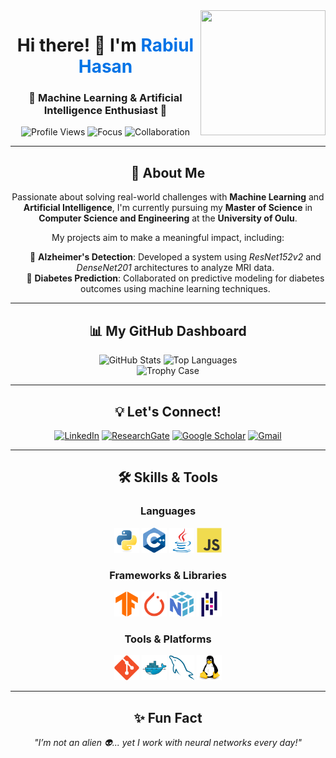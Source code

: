 <html>
<body>
  <img align="right" width="200px" height="200px" src="https://user-images.githubusercontent.com/73035328/116823654-3ff0a600-abb8-11eb-9c5e-f08c49f56823.png">

  <h1 align="center">Hi there! 👋 I'm <span style="color: #0073e6;">Rabiul Hasan</span></h1>
  <h3 align="center">🌟 Machine Learning & Artificial Intelligence Enthusiast 🌟</h3>

  <p align="center">
    <img src="https://komarev.com/ghpvc/?username=rabiulhasan0001&label=Profile%20views&color=brightgreen&style=flat" alt="Profile Views" />
    <img src="https://img.shields.io/badge/Focus-Machine%20Learning%20%7C%20AI-blue?style=flat" alt="Focus" />
    <img src="https://img.shields.io/badge/Open%20To-Collaboration%20%7C%20Ideas-green?style=flat" alt="Collaboration" />
  </p>

  <hr>

  <h2 align="center">🚀 About Me</h2>
  <p align="center">Passionate about solving real-world challenges with <strong>Machine Learning</strong> and <strong>Artificial Intelligence</strong>, I'm currently pursuing my <strong>Master of Science</strong> in <strong>Computer Science and Engineering</strong> at the <strong>University of Oulu</strong>.</p>
  <p align="center">My projects aim to make a meaningful impact, including:</p>
  <ul align="center" style="list-style: none;">
    <li>🧠 <strong>Alzheimer's Detection</strong>: Developed a system using <em>ResNet152v2</em> and <em>DenseNet201</em> architectures to analyze MRI data.</li>
    <li>🔬 <strong>Diabetes Prediction</strong>: Collaborated on predictive modeling for diabetes outcomes using machine learning techniques.</li>
  </ul>

  <hr>

  <h2 align="center">📊 My GitHub Dashboard</h2>
  <div align="center">
    <img src="https://github-readme-stats.vercel.app/api?username=rabiulhasan0001&show_icons=true&theme=radical" alt="GitHub Stats" width="400" />
    <img src="https://github-readme-stats.vercel.app/api/top-langs/?username=rabiulhasan0001&layout=compact&theme=radical" alt="Top Languages" width="400" />
    <br>
    <img src="https://github-profile-trophy.vercel.app/?username=rabiulhasan0001&theme=onedark&row=1&column=4" alt="Trophy Case" />
  </div>

  <hr>

  <h2 align="center">💡 Let's Connect!</h2>
  <p align="center">
    <a href="https://www.linkedin.com/in/md-rabiul-hasan-55452416a/"><img src="https://cdn.jsdelivr.net/npm/simple-icons@v3/icons/linkedin.svg" alt="LinkedIn" width="40px" /></a>
    <a href="https://www.researchgate.net/profile/Md-Hasan-589"><img src="https://cdn.jsdelivr.net/npm/simple-icons@v3/icons/researchgate.svg" alt="ResearchGate" width="40px" /></a>
    <a href="https://scholar.google.com/citations?hl=en&user=Vc8rK4AAAAAJ"><img src="https://cdn.jsdelivr.net/npm/simple-icons@v3/icons/googlescholar.svg" alt="Google Scholar" width="40px" /></a>
    <a href="mailto:mdrabiulhasan7890@gmail.com"><img src="https://cdn.jsdelivr.net/npm/simple-icons@v3/icons/gmail.svg" alt="Gmail" width="40px" /></a>
  </p>

  <hr>

  <h2 align="center">🛠️ Skills & Tools</h2>
  <div align="center">
    <h3>Languages</h3>
    <code><img height="40" src="https://raw.githubusercontent.com/devicons/devicon/master/icons/python/python-original.svg" /></code>
    <code><img height="40" src="https://raw.githubusercontent.com/devicons/devicon/master/icons/cplusplus/cplusplus-original.svg" /></code>
    <code><img height="40" src="https://raw.githubusercontent.com/devicons/devicon/master/icons/java/java-original.svg" /></code>
    <code><img height="40" src="https://raw.githubusercontent.com/devicons/devicon/master/icons/javascript/javascript-original.svg" /></code>
    <br>
    <h3>Frameworks & Libraries</h3>
    <code><img height="40" src="https://raw.githubusercontent.com/devicons/devicon/master/icons/tensorflow/tensorflow-original.svg" /></code>
    <code><img height="40" src="https://raw.githubusercontent.com/devicons/devicon/master/icons/pytorch/pytorch-original.svg" /></code>
    <code><img height="40" src="https://raw.githubusercontent.com/devicons/devicon/master/icons/numpy/numpy-original.svg" /></code>
    <code><img height="40" src="https://raw.githubusercontent.com/devicons/devicon/master/icons/pandas/pandas-original.svg" /></code>
    <br>
    <h3>Tools & Platforms</h3>
    <code><img height="40" src="https://raw.githubusercontent.com/devicons/devicon/master/icons/git/git-original.svg" /></code>
    <code><img height="40" src="https://raw.githubusercontent.com/devicons/devicon/master/icons/docker/docker-original.svg" /></code>
    <code><img height="40" src="https://raw.githubusercontent.com/devicons/devicon/master/icons/mysql/mysql-original.svg" /></code>
    <code><img height="40" src="https://raw.githubusercontent.com/devicons/devicon/master/icons/linux/linux-original.svg" /></code>
  </div>

  <hr>

  <h2 align="center">✨ Fun Fact</h2>
  <p align="center"><em>"I’m not an alien 👽... yet I work with neural networks every day!"</em></p>
</body>
</html>
